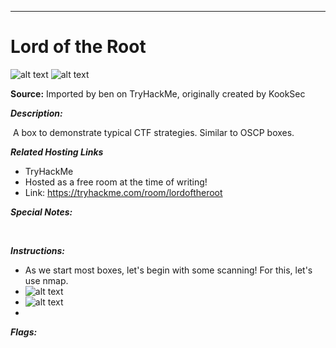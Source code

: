 ****

# Lord of the Root

![alt text](https://i.imgur.com/EhNXd0A.jpg)
![alt text]()

**Source:** Imported by ben on TryHackMe, originally created by KookSec

***Description:***

​	A box to demonstrate typical CTF strategies. Similar to OSCP boxes.

***Related Hosting Links***

- TryHackMe
- 	Hosted as a free room at the time of writing!
- 	Link: https://tryhackme.com/room/lordoftheroot

***Special Notes:***

​	



***Instructions:*** 

- As we start most boxes, let's begin with some scanning! For this, let's use nmap.
- 	![alt text](https://i.imgur.com/pKgOHHo.jpg)
  - ![alt text]()
  - 









***Flags:***

​	
